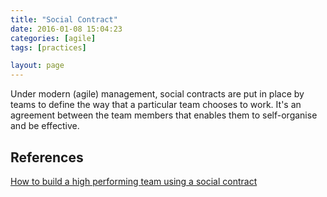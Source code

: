 ```yaml
---
title: "Social Contract"
date: 2016-01-08 15:04:23
categories: [agile]
tags: [practices]

layout: page
---
```


Under modern (agile) management, social contracts are put in place by teams to define the way that a particular team chooses to work. It's an agreement between the team members that enables them to self-organise and be effective.

## References

[How to build a high performing team using a social contract](https://smallville.com.au/build-high-performing-team-using-social-contract/)